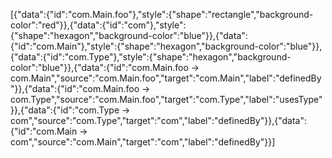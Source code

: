 [{"data":{"id":"com.Main.foo"},"style":{"shape":"rectangle","background-color":"red"}},{"data":{"id":"com"},"style":{"shape":"hexagon","background-color":"blue"}},{"data":{"id":"com.Main"},"style":{"shape":"hexagon","background-color":"blue"}},{"data":{"id":"com.Type"},"style":{"shape":"hexagon","background-color":"blue"}},{"data":{"id":"com.Main.foo -> com.Main","source":"com.Main.foo","target":"com.Main","label":"definedBy"}},{"data":{"id":"com.Main.foo -> com.Type","source":"com.Main.foo","target":"com.Type","label":"usesType"}},{"data":{"id":"com.Type -> com","source":"com.Type","target":"com","label":"definedBy"}},{"data":{"id":"com.Main -> com","source":"com.Main","target":"com","label":"definedBy"}}]